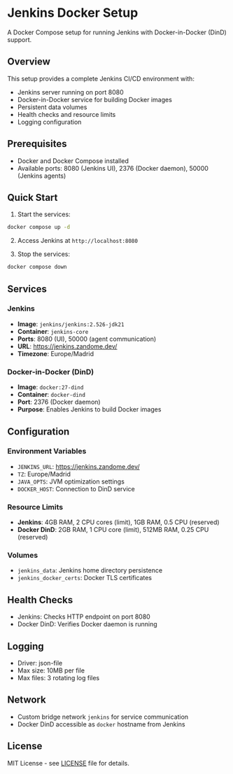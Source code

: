 # Jenkins Docker Setup

A Docker Compose setup for running Jenkins with Docker-in-Docker (DinD) support.

## Overview

This setup provides a complete Jenkins CI/CD environment with:
- Jenkins server running on port 8080
- Docker-in-Docker service for building Docker images
- Persistent data volumes
- Health checks and resource limits
- Logging configuration

## Prerequisites

- Docker and Docker Compose installed
- Available ports: 8080 (Jenkins UI), 2376 (Docker daemon), 50000 (Jenkins agents)

## Quick Start

1. Start the services:
```bash
docker compose up -d
```

2. Access Jenkins at `http://localhost:8080`

3. Stop the services:
```bash
docker compose down
```

## Services

### Jenkins
- **Image**: `jenkins/jenkins:2.526-jdk21`
- **Container**: `jenkins-core`
- **Ports**: 8080 (UI), 50000 (agent communication)
- **URL**: https://jenkins.zandome.dev/
- **Timezone**: Europe/Madrid

### Docker-in-Docker (DinD)
- **Image**: `docker:27-dind`
- **Container**: `docker-dind`
- **Port**: 2376 (Docker daemon)
- **Purpose**: Enables Jenkins to build Docker images

## Configuration

### Environment Variables
- `JENKINS_URL`: https://jenkins.zandome.dev/
- `TZ`: Europe/Madrid
- `JAVA_OPTS`: JVM optimization settings
- `DOCKER_HOST`: Connection to DinD service

### Resource Limits
- **Jenkins**: 4GB RAM, 2 CPU cores (limit), 1GB RAM, 0.5 CPU (reserved)
- **Docker DinD**: 2GB RAM, 1 CPU core (limit), 512MB RAM, 0.25 CPU (reserved)

### Volumes
- `jenkins_data`: Jenkins home directory persistence
- `jenkins_docker_certs`: Docker TLS certificates

## Health Checks
- Jenkins: Checks HTTP endpoint on port 8080
- Docker DinD: Verifies Docker daemon is running

## Logging
- Driver: json-file
- Max size: 10MB per file
- Max files: 3 rotating log files

## Network
- Custom bridge network `jenkins` for service communication
- Docker DinD accessible as `docker` hostname from Jenkins

## License

MIT License - see [LICENSE](LICENSE) file for details.